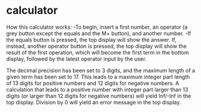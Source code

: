 # calculator

How this calculator works:
-To begin, insert a first number, an operator (a grey button except the equals and the M+ button), and another number.
-If the equals button is pressed, the top display will show the answer. If, instead, another operator button is pressed, the top display will show the result of the first operation, which will become the first term in the bottom display, followed by the latest operator input by the user. 

The decimal precision has been set to 3 digits, and the maximum length of a given term has been set to 17. This leads to a maximum integer part length of 13 digits for positive numbers and 12 digits for negative numbers. A calculation that leads to a positive number with integer part larger than 13 digits (or larger than 12 digits for negative numbers) will yield Inf/-Inf in the top display. Division by 0 will yield an error message in the top display.